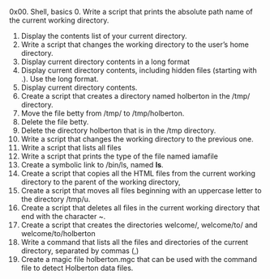 0x00. Shell, basics
0. Write a script that prints the absolute path name of the current working directory.
1. Display the contents list of your current directory.
2. Write a script that changes the working directory to the user’s home directory.
3. Display current directory contents in a long format
4. Display current directory contents, including hidden files (starting with .). Use the long format.
5. Display current directory contents.
6. Create a script that creates a directory named holberton in the /tmp/ directory.
7. Move the file betty from /tmp/ to /tmp/holberton.
8. Delete the file betty.
9. Delete the directory holberton that is in the /tmp directory.
10. Write a script that changes the working directory to the previous one.
11. Write a script that lists all files 
12. Write a script that prints the type of the file named iamafile
13. Create a symbolic link to /bin/ls, named __ls__. 
14. Create a script that copies all the HTML files from the current working directory to the parent of the working directory,
15. Create a script that moves all files beginning with an uppercase letter to the directory /tmp/u.
16. Create a script that deletes all files in the current working directory that end with the character ~.
17. Create a script that creates the directories welcome/, welcome/to/ and welcome/to/holberton
18. Write a command that lists all the files and directories of the current directory, separated by commas (,)
19. Create a magic file holberton.mgc that can be used with the command file to detect Holberton data files. 
